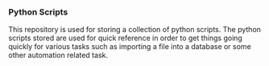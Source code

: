 ### Python Scripts
This repository is used for storing a collection of python scripts. The python scripts
stored are used for quick reference in order to get things going quickly for various tasks
such as importing a file into a database or some other automation related task.